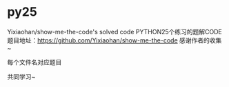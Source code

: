 # py25
Yixiaohan/show-me-the-code's solved code
PYTHON25个练习的题解CODE
题目地址：https://github.com/Yixiaohan/show-me-the-code 感谢作者的收集~

每个文件名对应题目

共同学习~
